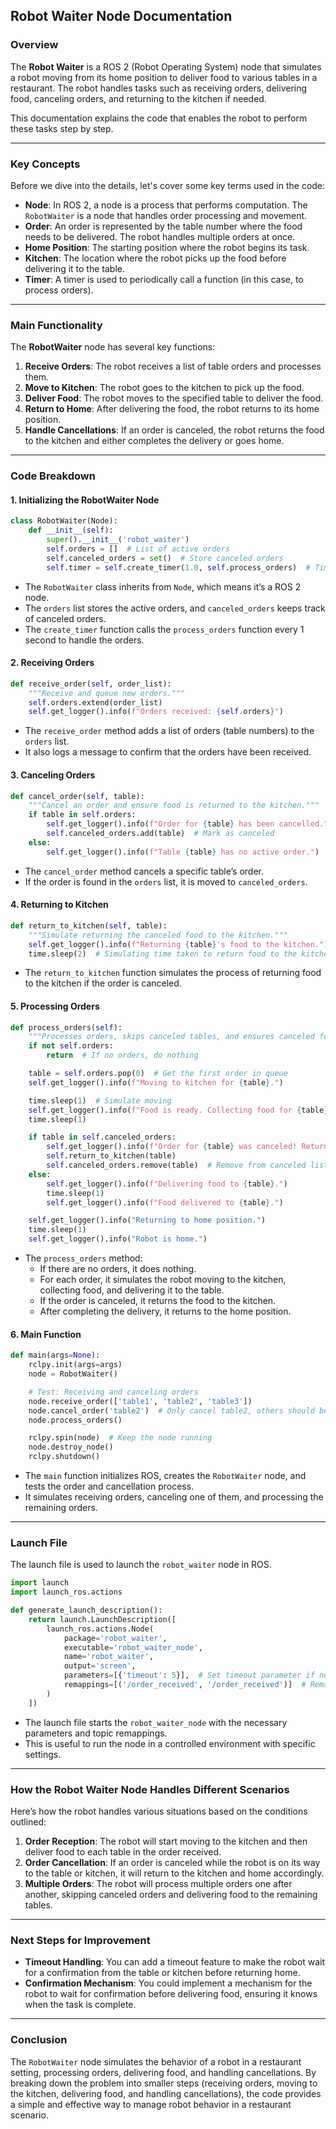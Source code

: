 ## Robot Waiter Node Documentation

### Overview

The **Robot Waiter** is a ROS 2 (Robot Operating System) node that simulates a robot moving from its home position to deliver food to various tables in a restaurant. The robot handles tasks such as receiving orders, delivering food, canceling orders, and returning to the kitchen if needed.

This documentation explains the code that enables the robot to perform these tasks step by step.

---

### Key Concepts

Before we dive into the details, let's cover some key terms used in the code:

- **Node**: In ROS 2, a node is a process that performs computation. The `RobotWaiter` is a node that handles order processing and movement.
- **Order**: An order is represented by the table number where the food needs to be delivered. The robot handles multiple orders at once.
- **Home Position**: The starting position where the robot begins its task.
- **Kitchen**: The location where the robot picks up the food before delivering it to the table.
- **Timer**: A timer is used to periodically call a function (in this case, to process orders).

---

### Main Functionality

The **RobotWaiter** node has several key functions:

1. **Receive Orders**: The robot receives a list of table orders and processes them.
2. **Move to Kitchen**: The robot goes to the kitchen to pick up the food.
3. **Deliver Food**: The robot moves to the specified table to deliver the food.
4. **Return to Home**: After delivering the food, the robot returns to its home position.
5. **Handle Cancellations**: If an order is canceled, the robot returns the food to the kitchen and either completes the delivery or goes home.

---

### Code Breakdown

#### 1. **Initializing the RobotWaiter Node**

```python
class RobotWaiter(Node):
    def __init__(self):
        super().__init__('robot_waiter')
        self.orders = []  # List of active orders
        self.canceled_orders = set()  # Store canceled orders
        self.timer = self.create_timer(1.0, self.process_orders)  # Timer to process orders every 1 second
```

- The `RobotWaiter` class inherits from `Node`, which means it’s a ROS 2 node.
- The `orders` list stores the active orders, and `canceled_orders` keeps track of canceled orders.
- The `create_timer` function calls the `process_orders` function every 1 second to handle the orders.

#### 2. **Receiving Orders**

```python
def receive_order(self, order_list):
    """Receive and queue new orders."""
    self.orders.extend(order_list)
    self.get_logger().info(f"Orders received: {self.orders}")
```

- The `receive_order` method adds a list of orders (table numbers) to the `orders` list.
- It also logs a message to confirm that the orders have been received.

#### 3. **Canceling Orders**

```python
def cancel_order(self, table):
    """Cancel an order and ensure food is returned to the kitchen."""
    if table in self.orders:
        self.get_logger().info(f"Order for {table} has been cancelled.")
        self.canceled_orders.add(table)  # Mark as canceled
    else:
        self.get_logger().info(f"Table {table} has no active order.")
```

- The `cancel_order` method cancels a specific table’s order.
- If the order is found in the `orders` list, it is moved to `canceled_orders`.

#### 4. **Returning to Kitchen**

```python
def return_to_kitchen(self, table):
    """Simulate returning the canceled food to the kitchen."""
    self.get_logger().info(f"Returning {table}'s food to the kitchen.")
    time.sleep(2)  # Simulating time taken to return food to the kitchen
```

- The `return_to_kitchen` function simulates the process of returning food to the kitchen if the order is canceled.

#### 5. **Processing Orders**

```python
def process_orders(self):
    """Processes orders, skips canceled tables, and ensures canceled food is returned first."""
    if not self.orders:
        return  # If no orders, do nothing

    table = self.orders.pop(0)  # Get the first order in queue
    self.get_logger().info(f"Moving to kitchen for {table}.")

    time.sleep(1)  # Simulate moving
    self.get_logger().info(f"Food is ready. Collecting food for {table}.")
    time.sleep(1)

    if table in self.canceled_orders:
        self.get_logger().info(f"Order for {table} was canceled! Returning food.")
        self.return_to_kitchen(table)
        self.canceled_orders.remove(table)  # Remove from canceled list
    else:
        self.get_logger().info(f"Delivering food to {table}.")
        time.sleep(1)
        self.get_logger().info(f"Food delivered to {table}.")

    self.get_logger().info("Returning to home position.")
    time.sleep(1)
    self.get_logger().info("Robot is home.")
```

- The `process_orders` method:
  - If there are no orders, it does nothing.
  - For each order, it simulates the robot moving to the kitchen, collecting food, and delivering it to the table.
  - If the order is canceled, it returns the food to the kitchen.
  - After completing the delivery, it returns to the home position.

#### 6. **Main Function**

```python
def main(args=None):
    rclpy.init(args=args)
    node = RobotWaiter()

    # Test: Receiving and canceling orders
    node.receive_order(['table1', 'table2', 'table3'])
    node.cancel_order('table2')  # Only cancel table2, others should be served
    node.process_orders()

    rclpy.spin(node)  # Keep the node running
    node.destroy_node()
    rclpy.shutdown()
```

- The `main` function initializes ROS, creates the `RobotWaiter` node, and tests the order and cancellation process.
- It simulates receiving orders, canceling one of them, and processing the remaining orders.

---

### Launch File 

The launch file is used to launch the `robot_waiter` node in ROS.

```python
import launch
import launch_ros.actions

def generate_launch_description():
    return launch.LaunchDescription([
        launch_ros.actions.Node(
            package='robot_waiter',
            executable='robot_waiter_node',
            name='robot_waiter',
            output='screen',
            parameters=[{'timeout': 5}],  # Set timeout parameter if needed
            remappings=[('/order_received', '/order_received')]  # Remap topic if needed
        )
    ])
```

- The launch file starts the `robot_waiter_node` with the necessary parameters and topic remappings.
- This is useful to run the node in a controlled environment with specific settings.

---

### How the Robot Waiter Node Handles Different Scenarios

Here’s how the robot handles various situations based on the conditions outlined:

1. **Order Reception**: The robot will start moving to the kitchen and then deliver food to each table in the order received.
2. **Order Cancellation**: If an order is canceled while the robot is on its way to the table or kitchen, it will return to the kitchen and home accordingly.
3. **Multiple Orders**: The robot will process multiple orders one after another, skipping canceled orders and delivering food to the remaining tables.

---

### Next Steps for Improvement

- **Timeout Handling**: You can add a timeout feature to make the robot wait for a confirmation from the table or kitchen before returning home.
- **Confirmation Mechanism**: You could implement a mechanism for the robot to wait for confirmation before delivering food, ensuring it knows when the task is complete.

---

### Conclusion

The `RobotWaiter` node simulates the behavior of a robot in a restaurant setting, processing orders, delivering food, and handling cancellations. By breaking down the problem into smaller steps (receiving orders, moving to the kitchen, delivering food, and handling cancellations), the code provides a simple and effective way to manage robot behavior in a restaurant scenario.

